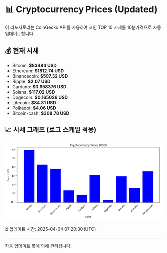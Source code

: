 
# 📊 Cryptocurrency Prices (Updated)

이 리포지토리는 CoinGecko API를 사용하여 코인 TOP 10 시세를 10분가격으로 자동 업데이트합니다.

## 💰 현재 시세
- Bitcoin: **$83484 USD**
- Ethereum: **$1812.74 USD**
- Binancecoin: **$597.32 USD**
- Ripple: **$2.07 USD**
- Cardano: **$0.658376 USD**
- Solana: **$117.02 USD**
- Dogecoin: **$0.165026 USD**
- Litecoin: **$84.31 USD**
- Polkadot: **$4.06 USD**
- Bitcoin-cash: **$308.78 USD**

## 📈 시세 그래프 (로그 스케일 적용)
![Crypto Prices](crypto_prices.png)

⏳ 업데이트 시간: 2025-04-04 07:20:30 (UTC)

---
자동 업데이트 봇에 의해 관리됩니다.
